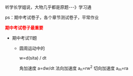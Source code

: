 听学长学姐说，大物几乎都是原题---》学习通

ps：期中考试卷子，各个章节测试卷子，平常作业

<font color="red">**期中考试卷子最重要**</font>





- 期中考试11题

  - 圆周运动中的

    w=d(sita) / dt

    角加速度 a=dw/dt
    法向加速度 a<sub>n</sub>=rw<sup>2</sup>
    切向加速度 a<sub>m</sub>=ra

    

    

    

    

    

    

    

    

    

    

    

    

    

    

    

    

    





